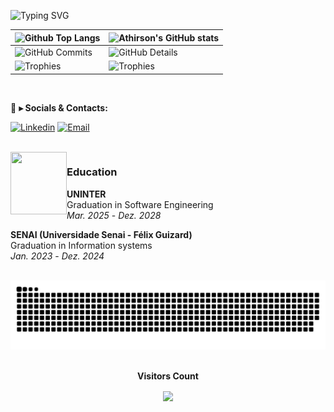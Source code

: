 

![Typing SVG](https://readme-typing-svg.demolab.com?font=Fira+Code&size=29&pause=1500&weight=900&duration=3500&color=FFFFFF&background=FFFFFF00&vCenter=true&width=1000&height=60&lines=🙋🏻‍♀️+Hi+there.+My+name+is+Maria+Victória+and+I+am+a+dev.)

| ![Github Top Langs](https://github-readme-stats.vercel.app/api/top-langs/?username=MariaIronheart&layout=compact&theme=radical&&hide=jupyter%20notebook,php,makefile,c%2B%2B,cmake,hack,shell,html,css&langs_count=6&hide_border=True&line_height=20&PAT_1) | ![Athirson's GitHub stats](https://github-readme-stats.vercel.app/api?username=MariaIronheart&include=private&theme=radical&show_icons=true&hide_border=True&line_height=20&PAT_1) |
| ----------- | ----------- |
| ![GitHub Commits](https://github-readme-streak-stats.herokuapp.com/?user=MariaIronheart&theme=radical&ring=e73737&currStreakNum=ffffff&hide_border=true) | ![GitHub Details](http://github-profile-summary-cards.vercel.app/api/cards/profile-details?username=MariaIronheart&theme=radical) |
| ![Trophies](https://github-profile-trophy.vercel.app/?username=MariaIronheart&row=1&column=6&theme=radical&margin-w=15&margin-h=15) | ![Trophies](https://github-profile-trophy.vercel.app/?username=MariaIronheart&row=1&column=6&theme=radical&margin-w=15&margin-h=15) |


 
 
<br>

💬 **▸ Socials & Contacts:**

  [![Linkedin](https://img.shields.io/badge/LinkedIn-0077B5?style=for-the-badge&logo=linkedin&logoColor=white)](https://www.linkedin.com/in/maria-vict%C3%B3ria-santos-a45072176/)
  [![Email](https://img.shields.io/badge/Gmail-F51919?style=for-the-badge&logo=gmail&logoColor=white)](mailto:vic_a4@hotmail.com)

  


<br>

  <img align="left" height="100" width="90" src="https://www.precisaocortelaser.com.br/wp-content/uploads/2020/07/logo-senai-1.png" />


### Education ###
  **UNINTER** \
  Graduation in Software Engineering \
  <i>Mar. 2025</i> - <i>Dez. 2028</i>

  **SENAI (Universidade Senai - Félix Guizard)** \
  Graduation in Information systems \
  <i>Jan. 2023</i> - <i>Dez. 2024</i>
  
  <br>

  <picture>
  <source media="(prefers-color-scheme: dark)" srcset="https://raw.githubusercontent.com/platane/platane/output/github-contribution-grid-snake-dark.svg">
  <source media="(prefers-color-scheme: light)" srcset="https://raw.githubusercontent.com/platane/platane/output/github-contribution-grid-snake.svg">
  <img alt="github contribution grid snake animation" src="https://raw.githubusercontent.com/platane/platane/output/github-contribution-grid-snake.svg">
</picture>



<div align="center">
<br><p align="centre"><b>Visitors Count</b></p>  
<p align="center"><img align="center" src="https://profile-counter.glitch.me/{MariaIronheart}/count.svg" /></p> 
<br>
</div>

<!-- 
<div align=center>
<img height="100em" src="https://raw.githubusercontent.com/innng/innng/master/assets/kyubey.gif">
</div> ->
